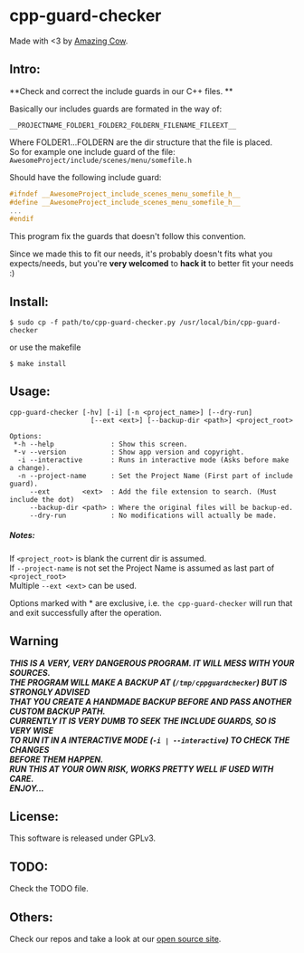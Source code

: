 cpp-guard-checker
====
Made with <3 by [Amazing Cow](http://www.amazingcow.com).

## Intro:
**Check and correct the include guards in our C++ files. **
 
Basically our includes guards are formated in the way of:
    
```__PROJECTNAME_FOLDER1_FOLDER2_FOLDERN_FILENAME_FILEEXT__```   

Where FOLDER1...FOLDERN are the dir structure that the file is placed.   
So for example one include guard of the file:  
```AwesomeProject/include/scenes/menu/somefile.h```  

Should have the following include guard:

```cpp
#ifndef __AwesomeProject_include_scenes_menu_somefile_h__
#define __AwesomeProject_include_scenes_menu_somefile_h__
...
#endif 
```

This program fix the guards that doesn't follow this convention.

Since we made this to fit our needs, it's probably doesn't fits
what you expects/needs, but you're **very welcomed** to **hack it** 
to better fit your needs :)

## Install:

```$ sudo cp -f path/to/cpp-guard-checker.py /usr/local/bin/cpp-guard-checker```

or use the makefile

```$ make install ```

## Usage:

```
cpp-guard-checker [-hv] [-i] [-n <project_name>] [--dry-run]
                    [--ext <ext>] [--backup-dir <path>] <project_root>

Options:
 *-h --help              : Show this screen.
 *-v --version           : Show app version and copyright.
  -i --interactive       : Runs in interactive mode (Asks before make a change).
  -n --project-name      : Set the Project Name (First part of include guard).
     --ext        <ext>  : Add the file extension to search. (Must include the dot)
     --backup-dir <path> : Where the original files will be backup-ed.
     --dry-run           : No modifications will actually be made.
```

##### Notes:
If ```<project_root>``` is blank the current dir is assumed.  
If ```--project-name``` is not set the Project Name is assumed as last part of ```<project_root>```   
Multiple ```--ext <ext>``` can be used.

Options marked with * are exclusive, i.e. ```the cpp-guard-checker``` will run that
and exit successfully after the operation.

## Warning
***THIS IS A VERY, VERY DANGEROUS PROGRAM. IT WILL MESS WITH YOUR SOURCES.  
    THE PROGRAM WILL MAKE A BACKUP AT (```/tmp/cppguardchecker```) BUT IS STRONGLY ADVISED  
    THAT YOU CREATE A HANDMADE BACKUP BEFORE AND PASS ANOTHER CUSTOM BACKUP PATH.  
    CURRENTLY IT IS VERY DUMB TO SEEK THE INCLUDE GUARDS, SO IS VERY WISE  
    TO RUN IT IN A INTERACTIVE MODE (```-i | --interactive```) TO CHECK THE CHANGES  
    BEFORE THEM HAPPEN.  
    RUN THIS AT YOUR OWN RISK, WORKS PRETTY WELL IF USED WITH CARE.  
    ENJOY...***

## License:
This software is released under GPLv3.

## TODO:
Check the TODO file.

## Others:
Check our repos and take a look at our [open source site](http://opensource.amazingcow.com).
